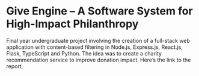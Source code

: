 # Give Engine – A Software System for High-Impact Philanthropy
Final year undergraduate project involving the creation of a full-stack web application with content-based filtering in Node.js, Express.js, React.js, Flask, TypeScript and Python. The idea was to create a charity recommendation service to improve donation impact. Here’s the link to the report.
